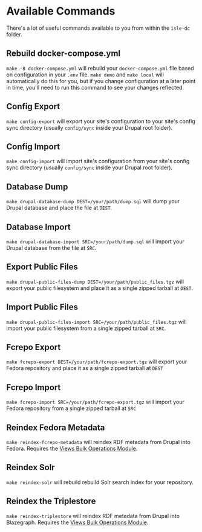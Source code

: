 # Available Commands

There's a lot of useful commands available to you from within the `isle-dc` folder.

## Rebuild docker-compose.yml

`make -B docker-compose.yml` will rebuild your `docker-compose.yml` file based on configuration in your `.env` file.  `make demo` and `make local` will automatically do this for you, but if you change configuration at a later point in time, you'll need to run this command to see your changes reflected.

## Config Export

`make config-export` will export your site's configuration to your site's config sync directory (usually `config/sync` inside your Drupal root folder).

## Config Import

`make config-import` will import site's configuration from your site's config sync directory (usually `config/sync` inside your Drupal root folder).

## Database Dump

`make drupal-database-dump DEST=/your/path/dump.sql` will dump your Drupal database and place the file at `DEST`.

## Database Import

`make drupal-database-import SRC=/your/path/dump.sql` will import your Drupal database from the file at `SRC`.

## Export Public Files

`make drupal-public-files-dump DEST=/your/path/public_files.tgz` will export your public filesystem and place it as a single zipped tarball at `DEST`.

## Import Public Files

`make drupal-public-files-import SRC=/your/path/public_files.tgz` will import your public filesystem from a single zipped tarball at `SRC`.

## Fcrepo Export

`make fcrepo-export DEST=/your/path/fcrepo-export.tgz` will export your Fedora repository and place it as a single zipped tarball at `DEST`

## Fcrepo Import

`make fcrepo-import SRC=/your/path/fcrepo-export.tgz` will import your Fedora repository from a single zipped tarball at `SRC`

## Reindex Fedora Metadata

`make reindex-fcrepo-metadata` will reindex RDF metadata from Drupal into Fedora. Requires the [Views Bulk Operations Module](https://www.drupal.org/project/views_bulk_operations).

## Reindex Solr
`make reindex-solr` will rebuild rebuild Solr search index for your repository.

## Reindex the Triplestore

`make reindex-triplestore` will reindex RDF metadata from Drupal into Blazegraph. Requires the [Views Bulk Operations Module](https://www.drupal.org/project/views_bulk_operations).
